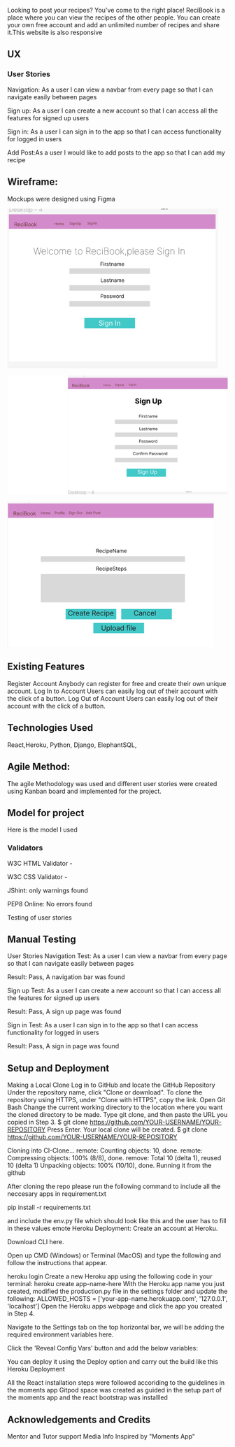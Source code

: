 Looking to post your recipes? You've come to the right place! ReciBook is a place where you can view the recipes of the other people.  You can create your own free account and add an unlimited number of recipes and share it.This website is also responsive

## UX
### User Stories
Navigation: As a user I can view a navbar from every page so that I can navigate easily between pages

Sign up: As a user I can create a new account so that I can access all the features for signed up users

Sign in: As a user I can sign in to the app so that I can access functionality for logged in users

Add Post:As a user I would like to add posts to the app so that I can add my recipe

## Wireframe:
Mockups were designed using Figma

![Sign In](src/media/Signin.png)

![SignUp](src/media/Signup.png)

![Add Post](src/media/Add%20Post.png)



## Existing Features
Register Account
Anybody can register for free and create their own unique account.
Log In to Account
Users can easily log out of their account with the click of a button.
Log Out of Account
Users can easily log out of their account with the click of a button.


## Technologies Used
 React,Heroku, Python, Django, ElephantSQL,

## Agile Method:
The agile Methodology was used and different user stories were created using Kanban board and implemented for the project.

## Model for project
Here is the model I used

### Validators
W3C HTML Validator -


W3C CSS Validator -


JShint:
only warnings found

PEP8 Online:
No errors found

Testing of user stories
## Manual Testing
User Stories
Navigation Test: As a user I can view a navbar from every page so that I can navigate easily between pages

Result: Pass, A navigation bar was found

Sign up Test: As a user I can create a new account so that I can access all the features for signed up users

Result: Pass, A sign up page was found

Sign in Test: As a user I can sign in to the app so that I can access functionality for logged in users

Result: Pass, A sign in page was found


## Setup and Deployment
Making a Local Clone
Log in to GitHub and locate the GitHub Repository Under the repository name, click "Clone or download". To clone the repository using HTTPS, under "Clone with HTTPS", copy the link. Open Git Bash Change the current working directory to the location where you want the cloned directory to be made. Type git clone, and then paste the URL you copied in Step 3. $ git clone https://github.com/YOUR-USERNAME/YOUR-REPOSITORY Press Enter. Your local clone will be created. $ git clone https://github.com/YOUR-USERNAME/YOUR-REPOSITORY

Cloning into CI-Clone... remote: Counting objects: 10, done. remote: Compressing objects: 100% (8/8), done. remove: Total 10 (delta 1), reused 10 (delta 1) Unpacking objects: 100% (10/10), done. Running it from the github

After cloning the repo please run the following command to include all the neccesary apps in requirement.txt

pip install -r requirements.txt

and include the env.py file which should look like this and the user has to fill in these values
emote Heroku Deployment:
Create an account at Heroku.

Download CLI here.

Open up CMD (Windows) or Terminal (MacOS) and type the following and follow the instructions that appear.

heroku login Create a new Heroku app using the following code in your terminal: heroku create app-name-here With the Heroku app name you just created, modified the production.py file in the settings folder and update the following: ALLOWED_HOSTS = ['your-app-name.herokuapp.com', '127.0.0.1', 'localhost'] Open the Heroku apps webpage and click the app you created in Step 4.

Navigate to the Settings tab on the top horizontal bar, we will be adding the required environment variables here.

Click the 'Reveal Config Vars' button and add the below variables:

You can deploy it using the Deploy option and carry out the build like this Heroku Deployment

All the React installation steps were followed accoriding to the guidelines in the moments app
Gitpod space was created as guided in the setup part of the moments app
and the react bootstrap was installled


## Acknowledgements and Credits
Mentor and Tutor support Media Info Inspired by "Moments App"